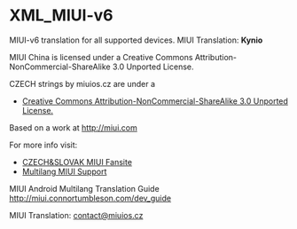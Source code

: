 XML_MIUI-v6
===========

MIUI-v6 translation for all supported devices. MIUI Translation: **Kynio**


MIUI China is licensed under a Creative Commons Attribution-NonCommercial-ShareAlike 3.0 Unported License.

CZECH strings by miuios.cz are under a 
- [Creative Commons Attribution-NonCommercial-ShareAlike 3.0 Unported License.](http://creativecommons.org/licenses/by-nc-sa/3.0/)

Based on a work at http://miui.com

For more info visit:
- [CZECH&SLOVAK MIUI Fansite](http://miuios.cz)  
- [Multilang MIUI Support](http://xiaomi.eu) 

MIUI Android Multilang Translation Guide http://miui.connortumbleson.com/dev_guide

MIUI Translation: contact@miuios.cz